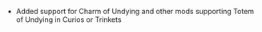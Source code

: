- Added support for Charm of Undying and other mods supporting Totem of Undying in Curios or Trinkets